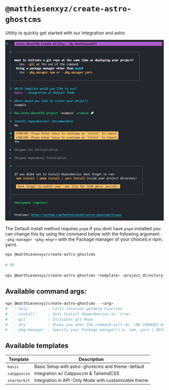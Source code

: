 # `@matthiesenxyz/create-astro-ghostcms`

Utility to quickly get started with our Integration and astro.

![Demo](../../.github/assets/create-astro-ghostcms-2024.jan.27.png)

The Default install method requires `pnpm` if you dont have `pnpm` installed you can change this by using the command below with the following argument `--pkg-manager <pkg-mngr>` with the Package manager of your choice(i.e npm, yarn). 

```sh
npx @matthiesenxyz/create-astro-ghostcms

# OR

npx @matthiesenxyz/create-astro-ghostcms <template> <project_directory>
```

## Available command args:

```sh
npx @matthiesenxyz/create-astro-ghostcms --<arg>
#  `--help`        : Calls internal getHelp Function
#  `--install`     : Sets Install Dependencies to 'true'
#  `--git`         : Initiates git Repo
#  `--dry`         : Shows you what the command will do. (NO CHANGES WILL BE MADE)
#  `--pkg-manager` : Specify your Package manager(i.e. npm, yarn | DEFAULT: pnpm)
```

## Available templates

|   Template   |   Description                                         |
| ------------ | ----------------------------------------------------- |
| `basic`      | Basic Setup with astro-ghostcms and theme-default     |
| `catppuccin` | Integration w/ Catppuccin & TailwindCSS               |
| `starterkit` | Integration in API-Only Mode with customizable theme  |
